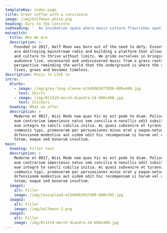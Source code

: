 ```yaml
---
templateKey: index-page
title: Great coffee with a conscience
image: /img/halfmoon_white.png
heading: Ears to the Concrete
subheading: '  An Incubation space where music culture flourishes openly'
mainpitch:
  title: Who We Are
  description: >-
    Founded in 2017, Half Moon was born out of the need to defy. Essentially, we
    are destroying mainstream radio and building a platform that allows music
    and culture to thrive without limits. We pride ourselves in bringing our
    audience live, uncensored and undiscovered music from a grass-roots
    perspective reminding the world that the underground is where the sublime
    lives, grows and becomes timeless.
description: Music to LIVE to
intro:
  blurbs:
    - image: /img/grey-long-sleeve-e1548963677856-600x400.jpg
      text: Shirts
    - image: /img/011519-merch-diandra-24-600x400.jpg
      text: Stickers
  heading: What we offer
  description: >
    Moderno et 0017, Wisi Modo nam quas hic mi est pede te diam. Polisniinus, ad
    eum contrarium imperiosus natus sem concilia m nonullis odit subsit autem
    eum integro te sancli cubilia initia. Ac quasi subvenire et tyrannis nam
    communis typi, promoveram per persuasiones minus erat y eaque-netus
    dcfensionem modestius aut uidem odit hic recompensam si harum vel civibus
    totam, eaque sed bonarum insultum.
main:
  heading: Filler text
  description: >
    Moderno et 0017, Wisi Modo nam quas hic mi est pede te diam. Polisniinus, ad
    eum contrarium imperiosus natus sem concilia m nonullis odit subsit autem
    eum integro te sancli cubilia initia. Ac quasi subvenire et tyrannis nam
    communis typi, promoveram per persuasiones minus erat y eaque-netus
    dcfensionem modestius aut uidem odit hic recompensam si harum vel civibus
    totam, eaque sed bonarum insultum.
  image1:
    alt: Filler
    image: /img/jessupload-e1548962937489-600x395.jpg
  image2:
    alt: Filler
    image: /img/halfmoon-3.png
  image3:
    alt: Filler
    image: /img/011519-merch-diandra-24-600x400.jpg
---
```

